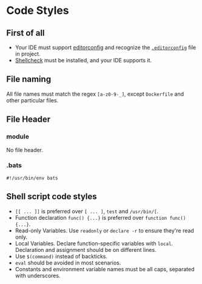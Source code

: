# Code Styles

## First of all

- Your IDE must support [editorconfig](http://editorconfig.org/) and recognize the [`.editorconfig`](./.editorconfig) file in project.
- [Shellcheck](https://github.com/koalaman/shellcheck) must be installed, and your IDE supports it.

## File naming

All file names must match the regex `[a-z0-9-_]`, except `Dockerfile` and other particular files.

## File Header

### module

No file header.

### .bats

```bats
#!/usr/bin/env bats
```

## Shell script code styles

- `[[ ... ]]` is preferred over `[ ... ]`, `test` and `/usr/bin/[`.
- Function declaration `func() {...}` is preferred over `function func() {...}`.
- Read-only Variables. Use `readonly` or `declare -r` to ensure they're read only.
- Local Variables. Declare function-specific variables with `local`. Declaration and assignment should be on different lines.
- Use `$(command)` instead of backticks.
- `eval` should be avoided in most scenarios.
- Constants and environment variable names must be all caps, separated with underscores.
